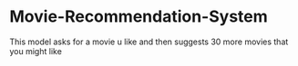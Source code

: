 # Movie-Recommendation-System
This model asks for a movie u like and then suggests 30 more movies that you might like
